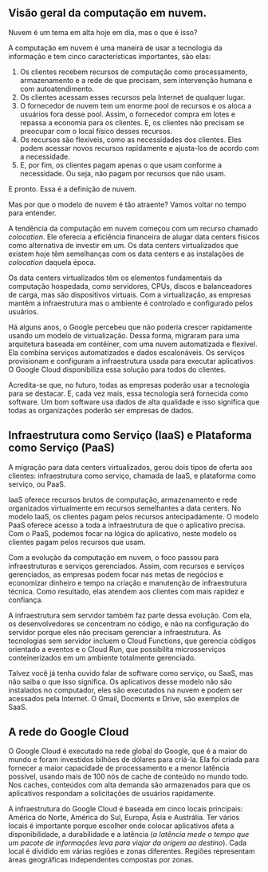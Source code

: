 ## Visão geral da computação em nuvem.

Nuvem é um tema em alta hoje em dia, mas o que é isso?

A computação em nuvem é uma maneira de usar a tecnologia da informação e tem cinco características importantes, são elas:
1. Os clientes recebem recursos de computação como processamento, armazenamento e a rede de que precisam, sem intervenção humana e com autoatendimento.
2. Os clientes acessam esses recursos pela Internet de qualquer lugar.
3. O fornecedor de nuvem tem um enorme pool de recursos e os aloca a usuários fora desse pool. Assim, o fornecedor compra em lotes e repassa a economia para os clientes. E, os clientes não precisam se preocupar com o local físico desses recursos.
4. Os recursos são flexíveis, como as necessidades dos clientes. Eles podem acessar novos recursos rapidamente e ajusta-los de acordo com a necessidade.
5. E, por fim, os clientes pagam apenas o que usam conforme a necessidade. Ou seja, não pagam por recursos que não usam.

E pronto. Essa é a definição de nuvem. 

Mas por que o modelo de nuvem é tão atraente? Vamos voltar no tempo para entender.
 
A tendência da computação em nuvem começou com um recurso chamado _colocation_. Ele oferecia a eficiência financeira de alugar data centers físicos como alternativa de investir em um. Os data centers virtualizados que existem hoje têm semelhanças com os data centers e as instalações de _colocation_ daquela época.

Os data centers virtualizados têm os elementos fundamentais da computação hospedada, como servidores, CPUs, discos e balanceadores de carga, mas são dispositivos virtuais. Com a virtualização, as empresas mantêm a infraestrutura mas o ambiente é controlado e configurado pelos usuários.
 
Há alguns anos, o Google percebeu que não poderia crescer rapidamente usando um modelo de virtualização. Dessa forma, migraram para uma arquitetura baseada em contêiner, com uma nuvem automatizada e flexível. Ela combina serviços automatizados e dados escalonáveis. Os serviços provisionam e configuram a infraestrutura usada para executar aplicativos. O Google Cloud disponibiliza essa solução para todos do clientes.

Acredita-se que, no futuro, todas as empresas poderão usar a tecnologia para se destacar. E, cada vez mais, essa tecnologia será fornecida como software. 
Um bom software usa dados de alta qualidade e isso significa que todas as organizações poderão ser empresas de dados.

## Infraestrutura como Serviço (IaaS) e Plataforma como Serviço (PaaS)

A migração para data centers virtualizados, gerou dois tipos de oferta aos clientes: infraestrutura como serviço, chamada de IaaS, e plataforma como serviço, ou PaaS.

IaaS oferece recursos brutos de computação, armazenamento e rede organizados virtualmente em recursos semelhantes a data centers. No modelo IaaS, os clientes pagam pelos recursos antecipadamente. O modelo PaaS oferece acesso a toda a infraestrutura de que o aplicativo precisa. Com o PaaS, podemos focar na lógica do aplicativo, neste modelo os clientes pagam pelos recursos que usam.

Com a evolução da computação em nuvem, o foco passou para infraestruturas e serviços gerenciados. Assim, com recursos e serviços gerenciados, as empresas podem focar nas metas de negócios e economizar dinheiro e tempo na criação e manutenção de infraestrutura técnica. Como resultado, elas atendem aos clientes com mais rapidez e confiança.

A infraestrutura sem servidor também faz parte dessa evolução. Com ela, os desenvolvedores se concentram no código, e não na configuração do servidor porque eles não precisam gerenciar a infraestrutura. As tecnologias sem servidor incluem o Cloud Functions, que gerencia códigos orientado a eventos e o Cloud Run, que possibilita microsserviços conteinerizados em um ambiente totalmente gerenciado.

Talvez você já tenha ouvido falar de software como serviço, ou SaaS, mas não saiba o que isso significa. Os aplicativos desse modelo não são instalados no computador, eles são executados na nuvem e podem ser acessados pela Internet. O Gmail, Docments e Drive, são exemplos de SaaS.

## A rede do Google Cloud

O Google Cloud é executado na rede global do Google, que é a maior do mundo e foram investidos bilhões de dólares para criá-la. Ela foi criada para fornecer a maior capacidade de processamento e a menor latência possível, usando mais de 100 nós de cache de conteúdo no mundo todo. Nos caches, conteúdos com alta demanda são armazenados para que os aplicativos respondam a solicitações de usuários rapidamente.

A infraestrutura do Google Cloud é baseada em cinco locais principais: América do Norte, América do Sul, Europa, Ásia e Austrália. Ter vários locais é importante porque escolher onde colocar aplicativos afeta a disponibilidade, a durabilidade e a latência (_a latência mede o tempo que um pacote de informações leva para viajar da origem ao destino_). Cada local é dividido em várias regiões e zonas diferentes. Regiões representam áreas geográficas independentes compostas por zonas.
